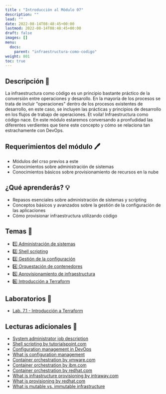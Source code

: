 ```yaml
---
title : "Introducción al Módulo 07"
description: ""
lead: ""
date: 2022-08-14T08:48:45+00:00
lastmod: 2022-08-14T08:48:45+00:00
draft: false
images: []
menu:
  docs:
    parent: "infraestructura-como-codigo"
weight: 801
toc: true
---
```


## Descripción :memo:

La infraestructura como código es un principio bastante práctico de la conversión entre operaciones y desarollo. En la mayoría de los procesos se trata de incluir "operaciones" dentro de los procesos existentes de desarrollo, en este caso, se incluyen las prácticas y principios de desarrollo en los flujos de trabajo de operaciones. Et voila! Infraestructura como código nace. En este módulo estaremos conversando a pronfudidad las diferentes verdientes que tiene este concepto y cómo se relaciona tan estrachamente con DevOps.

## Requerimientos del módulo :pen:

- Módulos del crso previos a este
- Conocimientos sobre administración de sistemas
- Conocimientos básicos sobre provisionamiento de recursos en la nube

## ¿Qué aprenderás? :bulb:

- Repasos esenciales sobre administración de sistemas y scripting
- Conceptos básicos y avanzados sobre la gestión de la configuración de las aplicaciones
- Cómo provisionar infraestructura utilizando código

## Temas :book:

- [:one: Administración de sistemas](administracion-de-sistemas)
- [:two: Shell scripting](shell-scripting)
- [:three: Gestión de la configuración](gestion-de-la-configuracion)
- [:four: Orquestación de contenedores](orquestacion-de-contenedores)
- [:five: Aprovisionamiento de infraestructura](aprovisionamiento-de-infraestructura)
- [:six: Introducción a Terraform](intro-a-terraform)

## Laboratorios :microscope:

- [Lab. 7.1 - Introducción a Terraform]()

## Lecturas adicionales :notebook:

- [System administrator job description](https://resources.workable.com/system-administrator-job-description)
- [Shell scripting by tutorialspoint.com](https://www.tutorialspoint.com/unix/shell_scripting.htm)
- [Configuration management in DevOps](https://www.browserstack.com/guide/configuration-management-in-devops)
- [What is configuration management](https://www.netapp.com/devops-solutions/configuration-management/what-is-configuration-management)
- [Container orchestration by vmware.com](https://www.vmware.com/topics/glossary/content/container-orchestration.html)
- [Container orchestration by ibm.com](https://www.ibm.com/cloud/learn/container-orchestration)
- [Container orchestration by redhat.com](https://www.redhat.com/en/topics/containers/what-is-container-orchestration)
- [What is infrastructure provisioning by intraway.com](https://www.intraway.com/blog/what-is-infrastructure-provisioning)
- [What is provisioning by redhat.com](https://www.redhat.com/en/topics/automation/what-is-provisioning)
- [What is mutable vs. immutable infrastructure](https://www.hashicorp.com/resources/what-is-mutable-vs-immutable-infrastructure)
